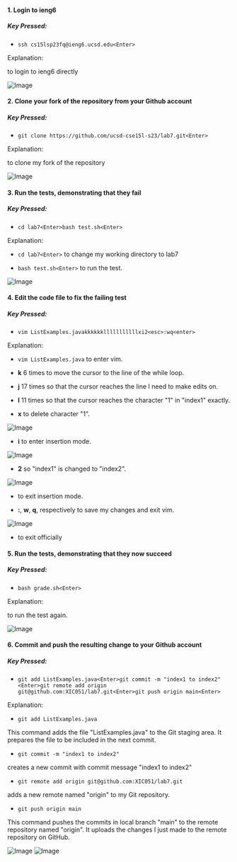 #### 1. Login to ieng6
##### Key Pressed: 
- `ssh cs15lsp23fq@ieng6.ucsd.edu<Enter>`

Explanation: 

to login to ieng6 directly

![Image](eng.png)

#### 2. Clone your fork of the repository from your Github account
##### Key Pressed: 
- `git clone https://github.com/ucsd-cse15l-s23/lab7.git<Enter>` 

Explanation:

to clone my fork of the repository

![Image](git.png)

#### 3. Run the tests, demonstrating that they fail
##### Key Pressed: 
- `cd lab7<Enter>bash test.sh<Enter>` 

Explanation:

- `cd lab7<Enter>` to change my working directory to lab7

- `bash test.sh<Enter>` to run the test. 

![Image](run_fail.png)

#### 4. Edit the code file to fix the failing test
##### Key Pressed: 

- `vim ListExamples.javakkkkkklllllllllllxi2<esc>:wq<enter>`

Explanation: 

- `vim ListExamples.java` to enter vim. 

- **k** 6 times to move the cursor to the line of the while loop. 

- **j** 17 times so that the cursor reaches the line I need to make edits on. 

- **l** 11 times so that the cursor reaches the character "1" in "index1" exactly. 

- **x** to delete character "1".

![Image](1_vim.png) 

- **i** to enter insertion mode. 

![Image](before_vim.png) 

- **2** so "index1" is changed to "index2".

![Image](after_vim.png) 

- **<esc>** to exit insertion mode. 
  
- **:**, **w**, **q**, respectively to save my changes and exit vim. 
  
![Image](exit_vim.png)
  
- <enter> to exit officially

#### 5. Run the tests, demonstrating that they now succeed
##### Key Pressed: 
  
- `bash grade.sh<Enter>`
  
Explanation:
  
to run the test again. 
  
![Image](run_success.png) 
  
#### 6. Commit and push the resulting change to your Github account 
##### Key Pressed: 
  
- `git add ListExamples.java<Enter>git commit -m "index1 to index2"<Enter>git remote add origin git@github.com:XIC051/lab7.git<Enter>git push origin main<Enter>`

Explanation: 
- `git add ListExamples.java` 
  
This command adds the file "ListExamples.java" to the Git staging area. It prepares the file to be included in the next commit.
  
- `git commit -m "index1 to index2"` 
 
creates a new commit with commit message "index1 to index2"

- `git remote add origin git@github.com:XIC051/lab7.git`
  
adds a new remote named "origin" to my Git repository. 
  
- `git push origin main`
  
This command pushes the commits in local branch "main" to the remote repository named "origin". It uploads the changes I just made to the remote repository on GitHub.
  
![Image](github.png)
![Image](git_push.png)
  
  
  
  
  

